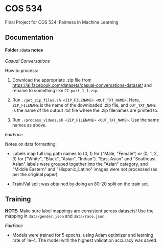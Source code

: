 # COS 534
Final Project for COS 534: Fairness in Machine Learning

## Documentation

#### Folder `/data` notes

*Casual Conversations*

How to process:

1. Download the appropriate .zip file from https://ai.facebook.com/datasets/casual-conversations-dataset/ and rename to something like `CC_part_1_1.zip`.

2. Run `./get_zip_files.sh <ZIP_FILENAME> <OUT_TXT_NAME>`. Here, `ZIP_FILENAME` is the name of the downloaded .zip file, and `OUT_TXT_NAME` is the name of the output .txt file where the .zip filenames are printed to.

3. Run `./process_videos.sh <ZIP_FILENAME> <OUT_TXT_NAME>`. Use the same names as above.

*FairFace*

Notes on data formatting:

- Labels map full img path names to (0, 1) for ("Male, "Female") or (0, 1, 2, 3) for ("White", "Black", "Asian", "Indian"). "East Asian" and "Southeast Asian" labels were grouped together into the "Asian" category, and "Middle Eastern" and "Hispanic\_Latino" images were not processed (as per the original paper)

- Train/Val split was obtained by doing an 80-20 split on the train set.

## Training

**NOTE:** Make sure label mappings are consistent across datasets! Use the mapping in `data/gender.json` and `data/race.json`.

*FairFace*

- Models were trained for 5 epochs, using Adam optimizer and learning rate of 1e-4. The model with the highest validation accuracy was saved.
